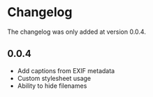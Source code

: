 # Changelog

The changelog was only added at version 0.0.4.

## 0.0.4

* Add captions from EXIF metadata
* Custom stylesheet usage
* Ability to hide filenames
